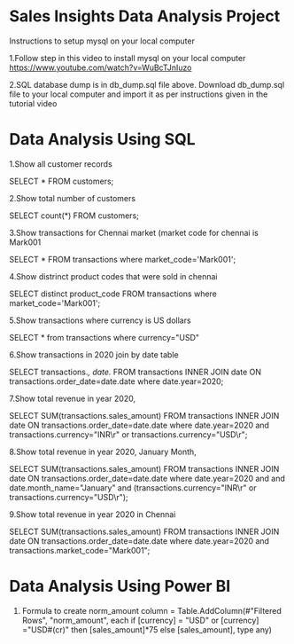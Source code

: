 # Sales Insights Data Analysis Project
Instructions to setup mysql on your local computer

  1.Follow step in this video to install mysql on your local computer https://www.youtube.com/watch?v=WuBcTJnIuzo

  2.SQL database dump is in db_dump.sql file above. Download db_dump.sql file to your local computer and import it as per instructions given in the tutorial video

# Data Analysis Using SQL
1.Show all customer records

SELECT * FROM customers;

2.Show total number of customers

  SELECT count(*) FROM customers;

3.Show transactions for Chennai market (market code for chennai is Mark001

SELECT * FROM transactions where market_code='Mark001';

4.Show distrinct product codes that were sold in chennai

SELECT distinct product_code FROM transactions where market_code='Mark001';

5.Show transactions where currency is US dollars

SELECT * from transactions where currency="USD"

6.Show transactions in 2020 join by date table

SELECT transactions.*, date.* FROM transactions INNER JOIN date ON transactions.order_date=date.date where date.year=2020;

7.Show total revenue in year 2020,

SELECT SUM(transactions.sales_amount) FROM transactions INNER JOIN date ON transactions.order_date=date.date where date.year=2020 and transactions.currency="INR\r" or transactions.currency="USD\r";

8.Show total revenue in year 2020, January Month,

SELECT SUM(transactions.sales_amount) FROM transactions INNER JOIN date ON transactions.order_date=date.date where date.year=2020 and and date.month_name="January" and (transactions.currency="INR\r" or transactions.currency="USD\r");

9.Show total revenue in year 2020 in Chennai

SELECT SUM(transactions.sales_amount) FROM transactions INNER JOIN date ON transactions.order_date=date.date where date.year=2020 and transactions.market_code="Mark001";

# Data Analysis Using Power BI
1. Formula to create norm_amount column
= Table.AddColumn(#"Filtered Rows", "norm_amount", each if [currency] = "USD" or [currency] ="USD#(cr)" then [sales_amount]*75 else [sales_amount], type any)
